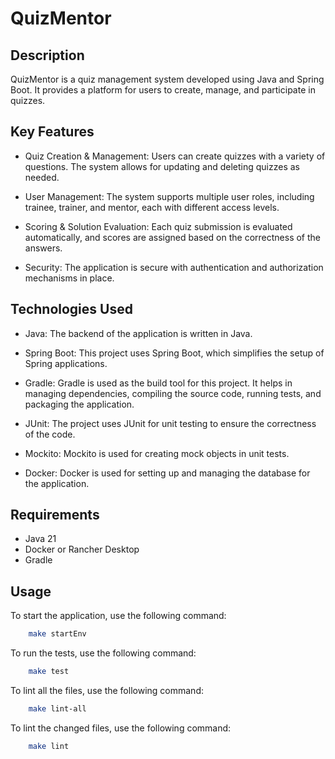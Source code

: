 # QuizMentor

## Description

QuizMentor is a quiz management system developed using Java and Spring Boot. It provides a platform
for users to create, manage, and participate in quizzes.

## Key Features

- Quiz Creation & Management: Users can create quizzes with a variety of questions. The system
  allows for updating and deleting quizzes as needed.

- User Management: The system supports multiple user roles, including trainee, trainer, and mentor,
  each with different access levels.

- Scoring & Solution Evaluation: Each quiz submission is evaluated automatically, and scores are
  assigned based on the correctness of the answers.

- Security: The application is secure with authentication and authorization mechanisms in place.

## Technologies Used

- Java:  The backend of the application is written in Java.

- Spring Boot: This project uses Spring Boot, which simplifies the setup of Spring applications.

- Gradle: Gradle is used as the build tool for this project. It helps in managing dependencies,
  compiling the source code, running tests, and packaging the application.

- JUnit: The project uses JUnit for unit testing to ensure the correctness of the code.

- Mockito: Mockito is used for creating mock objects in unit tests.

- Docker: Docker is used for setting up and managing the database for the application.

## Requirements

- Java 21
- Docker or Rancher Desktop
- Gradle

## Usage

To start the application, use the following command:

```bash
    make startEnv
```

To run the tests, use the following command:

```bash
    make test 
```

To lint all the files, use the following command:

```bash
    make lint-all 
```

To lint the changed files, use the following command:

```bash
    make lint
```
